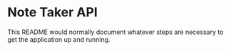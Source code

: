 # Note Taker API

This README would normally document whatever steps are necessary to get the
application up and running.

